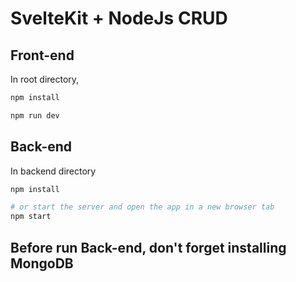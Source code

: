 # SvelteKit + NodeJs CRUD

## Front-end

In root directory,

```bash
npm install

npm run dev

```

## Back-end

In backend directory

```bash
npm install

# or start the server and open the app in a new browser tab
npm start
```

## Before run Back-end, don't forget installing MongoDB